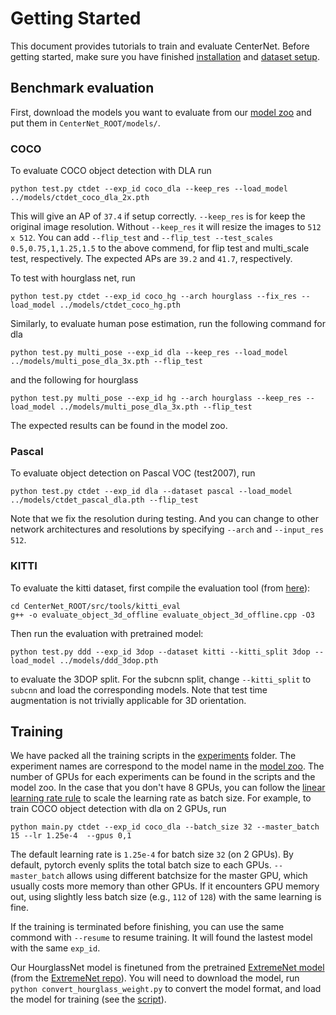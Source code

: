 # Getting Started

This document provides tutorials to train and evaluate CenterNet. Before getting started, make sure you have finished [installation](INSTALL.md) and [dataset setup](DATA.md).

## Benchmark evaluation

First, download the models you want to evaluate from our [model zoo](MODEL_ZOO.md) and put them in `CenterNet_ROOT/models/`. 

### COCO

To evaluate COCO object detection with DLA
run

~~~
python test.py ctdet --exp_id coco_dla --keep_res --load_model ../models/ctdet_coco_dla_2x.pth
~~~

This will give an AP of `37.4` if setup correctly. `--keep_res` is for keep the original image resolution. Without `--keep_res` it will resize the images to `512 x 512`. You can add `--flip_test` and `--flip_test --test_scales 0.5,0.75,1,1.25,1.5` to the above commend, for flip test and multi_scale test, respectively. The expected APs are `39.2` and `41.7`, respectively.

To test with hourglass net, run

~~~
python test.py ctdet --exp_id coco_hg --arch hourglass --fix_res --load_model ../models/ctdet_coco_hg.pth
~~~

Similarly, to evaluate human pose estimation, run the following command for dla

~~~
python test.py multi_pose --exp_id dla --keep_res --load_model ../models/multi_pose_dla_3x.pth --flip_test
~~~

and the following for hourglass

~~~
python test.py multi_pose --exp_id hg --arch hourglass --keep_res --load_model ../models/multi_pose_dla_3x.pth --flip_test
~~~

The expected results can be found in the model zoo.

### Pascal

To evaluate object detection on Pascal VOC (test2007), run

~~~
python test.py ctdet --exp_id dla --dataset pascal --load_model ../models/ctdet_pascal_dla.pth --flip_test
~~~

Note that we fix the resolution during testing.
And you can change to other network architectures and resolutions by specifying `--arch` and `--input_res 512`.

### KITTI

To evaluate the kitti dataset, first compile the evaluation tool (from [here](https://github.com/prclibo/kitti_eval)):

~~~
cd CenterNet_ROOT/src/tools/kitti_eval
g++ -o evaluate_object_3d_offline evaluate_object_3d_offline.cpp -O3
~~~

Then run the evaluation with pretrained model:

~~~
python test.py ddd --exp_id 3dop --dataset kitti --kitti_split 3dop --load_model ../models/ddd_3dop.pth
~~~

to evaluate the 3DOP split. For the subcnn split, change `--kitti_split` to `subcnn` and load the corresponding models.
Note that test time augmentation is not trivially applicable for 3D orientation.

## Training

We have packed all the training scripts in the [experiments](../experiments) folder.
The experiment names are correspond to the model name in the [model zoo](MODEL_ZOO.md).
The number of GPUs for each experiments can be found in the scripts and the model zoo.
In the case that you don't have 8 GPUs, you can follow the [linear learning rate rule](https://arxiv.org/abs/1706.02677) to scale the learning rate as batch size.
For example, to train COCO object detection with dla on 2 GPUs, run

~~~
python main.py ctdet --exp_id coco_dla --batch_size 32 --master_batch 15 --lr 1.25e-4  --gpus 0,1
~~~

The default learning rate is `1.25e-4` for batch size `32` (on 2 GPUs).
By default, pytorch evenly splits the total batch size to each GPUs.
`--master_batch` allows using different batchsize for the master GPU, which usually costs more memory than other GPUs.
If it encounters GPU memory out, using slightly less batch size (e.g., `112` of `128`) with the same learning is fine.

If the training is terminated before finishing, you can use the same commond with `--resume` to resume training. It will found the lastest model with the same `exp_id`.

Our HourglassNet model is finetuned from the pretrained [ExtremeNet model](https://drive.google.com/file/d/1omiOUjWCrFbTJREypuZaODu0bOlF_7Fg/view?usp=sharing) (from the [ExtremeNet repo](https://github.com/xingyizhou/ExtremeNet)).
You will need to download the model, run `python convert_hourglass_weight.py` to convert the model format, and load the model for training (see the [script](../experiments/ctdet_coco_hg.sh)).
